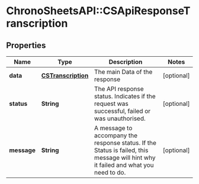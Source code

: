# ChronoSheetsAPI::CSApiResponseTranscription

## Properties
Name | Type | Description | Notes
------------ | ------------- | ------------- | -------------
**data** | [**CSTranscription**](CSTranscription.md) | The main Data of the response | [optional] 
**status** | **String** | The API response status. Indicates if the request was successful, failed or was unauthorised. | [optional] 
**message** | **String** | A message to accompany the response status.  If the Status is failed, this message will hint why it failed and what you need to do. | [optional] 


